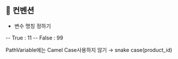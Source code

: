 ## 📌 컨벤션
- 변수 명칭 정하기 

-- True : 11
-- False : 99

PathVariable에는 Camel Case사용하지 않기 → snake case(product_id)
